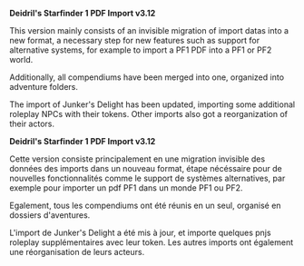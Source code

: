 **Deidril's Starfinder 1 PDF Import v3.12**

This version mainly consists of an invisible migration of import datas into a new format, 
a necessary step for new features such as support for alternative systems, for example to import a PF1 PDF into a PF1 or PF2 world.

Additionally, all compendiums have been merged into one, organized into adventure folders.

The import of Junker's Delight has been updated, importing some additional roleplay NPCs with their tokens. 
Other imports also got a reorganization of their actors.


**Deidril's Starfinder 1 PDF Import v3.12**

Cette version consiste principalement en une migration invisible des données des imports dans un nouveau format,
étape nécéssaire pour de nouvelles fonctionnalités comme le support de systèmes alternatives, par exemple pour importer
un pdf PF1 dans un monde PF1 ou PF2.

Egalement, tous les compendiums ont été réunis en un seul, organisé en dossiers d'aventures.

L'import de Junker's Delight a été mis à jour, et importe quelques pnjs roleplay supplémentaires avec leur token.
Les autres imports ont également une réorganisation de leurs acteurs.

